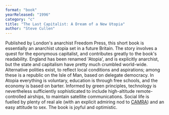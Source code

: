 ```yaml
---
format: "book"
yearReleased: "1996"
category: "c"
title: "The Last Capitalist: A Dream of a New Utopia"
author: "Steve Cullen"
---
```

Published by London's anarchist Freedom Press, this short book is essentially  an anarchist utopia set in a future Britain. The story involves a quest for the  eponymous capitalist, and contributes greatly to the book's readability. England  has been renamed 'Atopia', and is explicitly anarchist, but the state and  capitalism have pretty much crumbled world-wide. Alternative polities exist, to  reflect local conditions and aspirations; among these is a republic on the Isle  of Man, based on delegate democracy. In Atopia everything is voluntary,  education is through free schools, and the economy is based on barter. Informed  by green principles, technology is nevertheless sufficiently sophisticated to  include high-altitude remote-controlled airships, to maintain satellite  communications. Social life is fuelled by plenty of real ale (with an explicit  admiring nod to <a href="http://www.camra.org.uk/">CAMRA</a>) and an easy attitude to sex. The book is joyful and  optimistic.
 
 